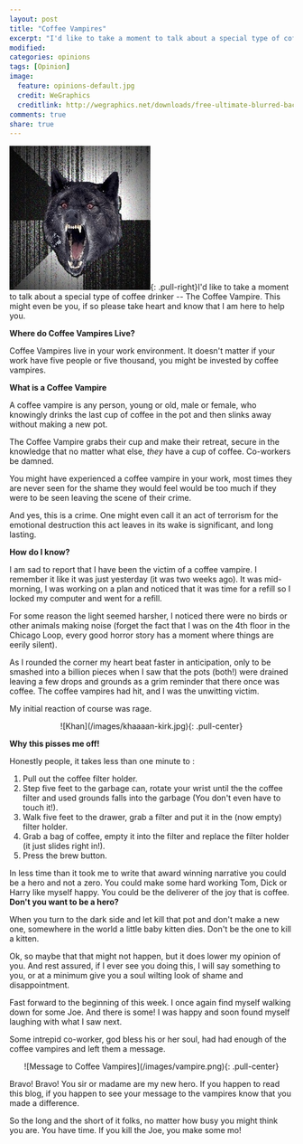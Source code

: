 ```yaml
---
layout: post
title: "Coffee Vampires"
excerpt: "I'd like to take a moment to talk about a special type of coffee drinker -- The Coffee Vampire.  This might even be you, if so please take heart and know that I am here to help you."
modified: 
categories: opinions
tags: [Opinion]
image:
  feature: opinions-default.jpg
  credit: WeGraphics
  creditlink: http://wegraphics.net/downloads/free-ultimate-blurred-background-pack/
comments: true
share: true
---
```


![Insanity wolf](/images/insanity-wolf.jpg){: .pull-right}I'd like to take a moment to talk about a special type of coffee drinker -- The Coffee Vampire.  This might even be you, if so please take heart and know that I am here to help you.  

**Where do Coffee Vampires Live?**

Coffee Vampires live in your work environment.  It doesn't matter if your work have five people or five thousand, you might be invested by coffee vampires.

**What is a Coffee Vampire**

A coffee vampire is any person, young or old, male or female, who knowingly drinks the last cup of coffee in the pot and then slinks away without making a new pot.

The Coffee Vampire grabs their cup and make their retreat, secure in the knowledge that no matter what else, *they* have a cup of coffee.  Co-workers be damned. 

You might have experienced a coffee vampire in your work, most times they are never seen for the shame they would feel would be too much if they were to be seen leaving the scene of their crime.

And yes, this is a crime.  One might even call it an act of terrorism for the emotional destruction this act leaves in its wake is significant, and long lasting.

**How do I know?**

I am sad to report that I have been the victim of a coffee vampire.  I remember it like it was just yesterday (it was two weeks ago).  It was mid-morning, I was working on a plan and noticed that it was time for a refill so I locked my computer and went for a refill.

For some reason the light seemed harsher, I noticed there were no birds or other animals making noise (forget the fact that I was on the 4th floor in the Chicago Loop, every good horror story has a moment where things are eerily silent). 

As I rounded the corner my heart beat faster in anticipation, only to be smashed into a billion pieces when I saw that the pots (both!) were drained leaving a few drops and grounds as a grim reminder that there once was coffee.  The coffee vampires had hit, and I was the unwitting victim.

My initial reaction of course was rage.
<center>
![Khan](/images/khaaaan-kirk.jpg){: .pull-center}</center>

**Why this pisses me off!**

Honestly people, it takes less than one minute to :

1. Pull out the coffee filter holder.
2. Step five feet to the garbage can, rotate your wrist until the the coffee filter and used grounds falls into the garbage (You don't even have to touch it!).
3. Walk five feet to the drawer, grab a filter and put it in the (now empty) filter holder.
4. Grab a bag of coffee, empty it into the filter and replace the filter holder (it just slides right in!).
5. Press the brew button.

In less time than it took me to write that award winning narrative you could be a hero and not a zero.  You could make some hard working Tom, Dick or Harry like myself happy.  You could be the deliverer of the joy that is coffee.  **Don't you want to be a hero?**

When you turn to the dark side and let kill that pot and don't make a new one, somewhere in the world a little baby kitten dies.  Don't be the one to kill a kitten.

Ok, so maybe that that might not happen, but it does lower my opinion of you.  And rest assured, if I ever see you doing this, I will say something to you, or at a minimum give you a soul wilting look of shame and disappointment.

Fast forward to the beginning of this week.  I once again find myself walking down for some Joe.   And there is some!  I was happy and soon found myself laughing with what I saw next. 

Some intrepid co-worker, god bless his or her soul, had had enough of the coffee vampires and left them a message.
<center>
![Message to Coffee Vampires](/images/vampire.png){: .pull-center}</center>

Bravo!  Bravo! You sir or madame are my new hero.  If you happen to read this blog, if you happen to see your message to the vampires know that you made a difference.

So the long and the short of it folks, no matter how busy you might think you are.  You have time.  If you kill the Joe, you make some mo!

